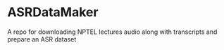 # ASRDataMaker
A repo for downloading NPTEL lectures audio along with transcripts and prepare an ASR dataset
